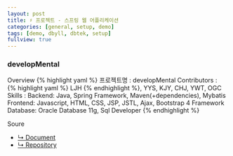 ```yaml
---
layout: post
title: ♯ 프로젝트 - 스프링 웹 어플리케이션
categories: [general, setup, demo]
tags: [demo, dbyll, dbtek, setup]
fullview: true
---
```


### developMental

Overview
{% highlight yaml %}
프로젝트명 : developMental
Contributors :  
   {% highlight yaml %} LJH {% endhighlight %}, YYS, KJY, CHJ, YWT, OGC
Skills : 
  Backend: Java, Spring Framework, Maven(+dependencies), Mybatis
  Frontend: Javascript, HTML, CSS, JSP, JSTL, Ajax, Bootstrap 4 Framework
  Database: Oracle Database 11g, Sql Developer
{% endhighlight %}

Soure
- [↳ Document](https://jnuho.github.io/developMental)
- [↳ Repository](https://github.com/fggo/developMental)
